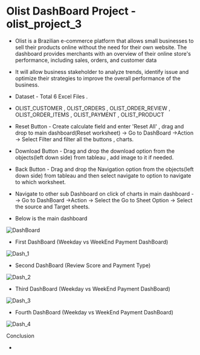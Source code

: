 # Olist DashBoard Project -  olist_project_3

- Olist is a Brazilian e-commerce platform that allows small businesses to sell their products online without the need for their own website. 
  The dashboard provides merchants with an overview of their online store's performance, including sales, orders, and customer data

- It will allow business stakeholder to analyze trends, identify issue and optimize their strategies to improve the overall performance of the business.

- Dataset - Total 6 Excel Files .

- OLIST_CUSTOMER  , OLIST_ORDERS , OLIST_ORDER_REVIEW , OLIST_ORDER_ITEMS , OLIST_PAYMENT , OLIST_PRODUCT




- Reset Button - Create calculate field and enter 'Reset All' , drag and drop to main dashboard(Reset worksheet)
                -> Go to DashBoard ->Action -> Select Filter and filter all the buttons , charts.

- Download Button  -  Drag and drop the download option from the objects(left down side) from tableau , add image to it if needed.

- Back Button -  Drag and drop the Navigation option from the objects(left down side) from tableau and then select navigate to option to navigate to which worksheet.

- Navigate to other sub Dashboard  on click of charts in main dashboard - -> Go to DashBoard ->Action -> Select the Go to Sheet Option -> Select the source and Target
   sheets.
   

- Below is the main dashboard 

![DashBoard](https://user-images.githubusercontent.com/91243691/200104488-c4f563bf-e03d-4f98-8b76-01057ed4782c.png)

- First DashBoard (Weekday vs WeekEnd Payment DashBoard)

![Dash_1](https://user-images.githubusercontent.com/91243691/224987601-671b319b-99df-4e0d-bdbe-bdff6d11cd9a.png)

- Second DashBoard (Review Score and Payment Type)


![Dash_2](https://user-images.githubusercontent.com/91243691/224987675-ec1b79de-0a3f-466d-84b4-ecd8ff774232.png)

- Third DashBoard (Weekday vs WeekEnd Payment DashBoard)

![Dash_3](https://user-images.githubusercontent.com/91243691/224987723-92e94d01-63b8-4f2a-b90a-792c2635e616.png)

- Fourth DashBoard (Weekday vs WeekEnd Payment DashBoard)

![Dash_4](https://user-images.githubusercontent.com/91243691/224988251-1883682d-3c6f-4346-8d91-8ea37625ea29.png)



Conclusion

- 














